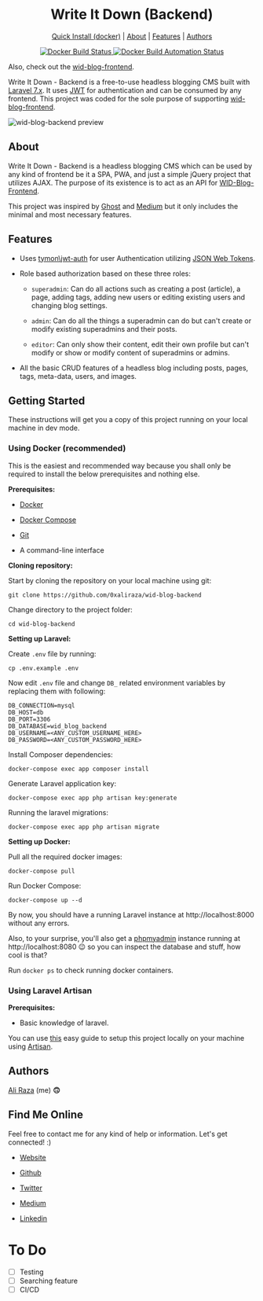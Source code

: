 <h1 align="center"> Write It Down (Backend) </h1>
<p align="center">
	<a href="#using-docker-recommended">Quick Install (docker)</a> |
	<a href="#about">About</a> |
	<a href="#features">Features</a> |
	<a href="#authors">Authors</a>
</p>

<p align="center">
	<a href="https://cloud.docker.com/repository/docker/0xaliraza/wid-blog-backend/builds"><img alt="Docker Build Status" src="https://img.shields.io/docker/cloud/build/0xaliraza/wid-blog-backend" />
	</a><a href="https://cloud.docker.com/repository/docker/0xaliraza/wid-blog-backend/"><img alt="Docker Build Automation Status" src="https://img.shields.io/docker/cloud/automated/0xaliraza/wid-blog-backend" />
	</a>
</p>

Also, check out the [wid-blog-frontend](http://github.com/0xaliraza/wid-blog-frontend).

Write It Down - Backend is a free-to-use headless blogging CMS built with [Laravel 7.x](https://laravel.com/). It uses [JWT](https://jwt.io) for authentication and can be consumed by any frontend.
This project was coded for the sole purpose of supporting [wid-blog-frontend](http://www.github.com/0xaliraza/wid-blog-frontend).

![wid-blog-backend preview](https://i.imgur.com/B15n7sm.png)

## About

Write It Down - Backend is a headless blogging CMS which can be used by any kind of frontend be it a SPA, PWA, and just a simple jQuery project that utilizes AJAX. The purpose of its existence is to act as an API for [WID-Blog-Frontend](http://github.com/0xaliraza/wid-blog-frontend).

This project was inspired by [Ghost](http://ghost.org) and [Medium](http://medium.com) but it only includes the minimal and most necessary features.

## Features

-   Uses [tymon\jwt-auth](https://jwt-auth.readthedocs.io/en/docs/) for user Authentication utilizing [JSON Web Tokens](https://jwt.io).

-   Role based authorization based on these three roles:

    -   `superadmin`: Can do all actions such as creating a post (article), a page, adding tags, adding new users or editing existing users and changing blog settings.

    -   `admin`: Can do all the things a superadmin can do but can't create or modify existing superadmins and their posts.

    -   `editor`: Can only show their content, edit their own profile but can't modify or show or modify content of superadmins or admins.

-   All the basic CRUD features of a headless blog including posts, pages, tags, meta-data, users, and images.

## Getting Started

These instructions will get you a copy of this project running on your local machine in dev mode.

### Using Docker (recommended)

This is the easiest and recommended way because you shall only be required to install the below prerequisites and nothing else.

**Prerequisites:**

-   [Docker](https://docs.docker.com/engine/install/ubuntu/)

-   [Docker Compose](https://docs.docker.com/compose/install/)

-   [Git](https://git-scm.com/book/en/v2/Getting-Started-Installing-Git)

-   A command-line interface

**Cloning repository:**

Start by cloning the repository on your local machine using git:

```
git clone https://github.com/0xaliraza/wid-blog-backend
```

Change directory to the project folder:

```
cd wid-blog-backend
```

**Setting up Laravel:**

Create `.env` file by running:

```
cp .env.example .env
```

Now edit `.env` file and change `DB_` related environment variables by replacing them with following:

```
DB_CONNECTION=mysql
DB_HOST=db
DB_PORT=3306
DB_DATABASE=wid_blog_backend
DB_USERNAME=<ANY_CUSTOM_USERNAME_HERE>
DB_PASSWORD=<ANY_CUSTOM_PASSWORD_HERE>
```

Install Composer dependencies:

```
docker-compose exec app composer install
```

Generate Laravel application key:

```
docker-compose exec app php artisan key:generate
```

Running the laravel migrations:

```
docker-compose exec app php artisan migrate
```

**Setting up Docker:**

Pull all the required docker images:

```
docker-compose pull
```

Run Docker Compose:

```
docker-compose up --d
```

By now, you should have a running Laravel instance at http://localhost:8000 without any errors.

Also, to your surprise, you'll also get a [phpmyadmin](https://www.phpmyadmin.net) instance running at http://localhost:8080 😉 so you can inspect the database and stuff, how cool is that?

Run `docker ps` to check running docker containers.

### Using Laravel Artisan

**Prerequisites:**

-   Basic knowledge of laravel.

You can use [this](https://gist.github.com/hootlex/da59b91c628a6688ceb1) easy guide to setup this project locally on your machine using [Artisan](https://laravel.com/docs/8.x/artisan).

## Authors

[Ali Raza](https://0xali.com) (me) **🙃**

## Find Me Online

Feel free to contact me for any kind of help or information. Let's get connected! :)

-   [Website](https://0xali.com)

-   [Github](https://github.com/0xaliraza)

-   [Twitter](https://twitter.com/0xaliraza)

-   [Medium](https://0xali.medium.com)

-   [Linkedin](https://www.linkedin.com/in/ali-raza-061130202/)

# To Do

-   [ ] Testing
-   [ ] Searching feature
-   [ ] CI/CD
